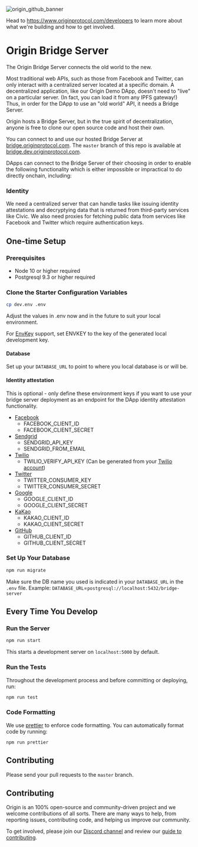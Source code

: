 ![origin_github_banner](https://user-images.githubusercontent.com/673455/37314301-f8db9a90-2618-11e8-8fee-b44f38febf38.png)

Head to https://www.originprotocol.com/developers to learn more about what we're
building and how to get involved.

# Origin Bridge Server

The Origin Bridge Server connects the old world to the new.

Most traditional web APIs, such as those from Facebook and Twitter, can only
interact with a centralized server located at a specific domain. A decentralized
application, like our Origin Demo DApp, doesn't need to "live" on a particular
server. (In fact, you can load it from any IPFS gateway!) Thus, in order for the
DApp to use an "old world" API, it needs a Bridge Server.

Origin hosts a Bridge Server, but in the true spirit of decentralization, anyone
is free to clone our open source code and host their own.

You can connect to and use our hosted Bridge Server at
[bridge.originprotocol.com](https://bridge.originprotocol.com). The `master`
branch of this repo is available at
[bridge.dev.originprotocol.com](https://bridge.dev.originprotocol.com).

DApps can connect to the Bridge Server of their choosing in order to enable the
following functionality which is either impossible or impractical to do directly
onchain, including:

### Identity

We need a centralized server that can handle tasks like issuing identity
attestations and decryptying data that is returned from third-party services
like Civic. We also need proxies for fetching public data from services like
Facebook and Twitter which require authentication keys.

## One-time Setup

### Prerequisites

- Node 10 or higher required
- Postgresql 9.3 or higher required

### Clone the Starter Configuration Variables

```bash
cp dev.env .env
```

Adjust the values in .env now and in the future to suit your local environment.

For [EnvKey](https://www.envkey.com/) support, set ENVKEY to the key of the
generated local development key.

#### Database

Set up your `DATABASE_URL` to point to where you local database is or will be.

#### Identity attestation

This is optional - only define these environment keys if you want to use your
bridge server deployment as an endpoint for the DApp identity attestation
functionality.

- [Facebook](https://developers.facebook.com/docs/facebook-login/manually-build-a-login-flow)
  - FACEBOOK_CLIENT_ID
  - FACEBOOK_CLIENT_SECRET
- [Sendgrid](https://sendgrid.com/docs/Classroom/Send/How_Emails_Are_Sent/api_keys.html)
  - SENDGRID_API_KEY
  - SENDGRID_FROM_EMAIL
- [Twilio](https://www.twilio.com/docs/usage/your-request-to-twilio)
  - TWILIO_VERIFY_API_KEY (Can be generated from your
    [Twilio account](https://www.twilio.com/console/verify/applications))
- [Twitter](https://developer.twitter.com/en/docs/basics/authentication/guides/access-tokens)
  - TWITTER_CONSUMER_KEY
  - TWITTER_CONSUMER_SECRET
- [Google](https://developers.google.com/identity/protocols/OAuth2WebServer)
  - GOOGLE_CLIENT_ID
  - GOOGLE_CLIENT_SECRET
- [KaKao](https://developers.kakao.com/docs/restapi/user-management)
  - KAKAO_CLIENT_ID
  - KAKAO_CLIENT_SECRET
- [GitHub](https://developer.github.com/apps/building-oauth-apps/authorizing-oauth-apps/)
  - GITHUB_CLIENT_ID
  - GITHUB_CLIENT_SECRET

### Set Up Your Database

```bash
npm run migrate
```

Make sure the DB name you used is indicated in your `DATABASE_URL` in the `.env`
file. Example: `DATABASE_URL`=`postgresql://localhost:5432/bridge-server`

## Every Time You Develop

### Run the Server

```bash
npm run start
```

This starts a development server on `localhost:5000` by default.

### Run the Tests

Throughout the development process and before committing or deploying, run:

```bash
npm run test
```

### Code Formatting

We use [prettier](https://github.com/prettier/prettier) to enforce code
formatting. You can automatically format code by running:

```
npm run prettier
```

## Contributing

Please send your pull requests to the `master` branch.

## Contributing

Origin is an 100% open-source and community-driven project and we welcome
contributions of all sorts. There are many ways to help, from reporting issues,
contributing code, and helping us improve our community.

To get involved, please join our [Discord channel](https://discord.gg/jyxpUSe)
and review our
[guide to contributing](https://docs.originprotocol.com/#contributing).
